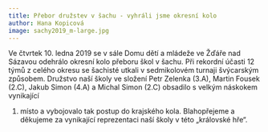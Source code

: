 ```yaml
---
title: Přebor družstev v šachu - vyhráli jsme okresní kolo
author: Hana Kopicová
image: sachy2019_m-large.jpg
---
```

Ve čtvrtek 10. ledna 2019 se v sále Domu dětí a mládeže ve Žďáře nad Sázavou
odehrálo okresní kolo přeboru škol v šachu. Při rekordní účasti 12 týmů z
celého okresu se šachisté utkali v sedmikolovém turnaji švýcarským způsobem.
Družstvo naší školy ve složení Petr Zelenka (3.A), Martin Fousek (2.C), Jakub
Simon (4.A) a Michal Simon (2.C) obsadilo s velkým náskokem vynikající 
1. místo a vybojovalo tak postup do krajského kola. Blahopřejeme a děkujeme za
vynikající reprezentaci naší školy v této „královské hře“.